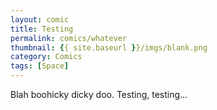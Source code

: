 ```yaml
---
layout: comic
title: Testing
permalink: comics/whatever
thumbnail: {{ site.baseurl }}/imgs/blank.png
category: Comics
tags: [Space]
---
```


Blah boohicky dicky doo. Testing, testing...
